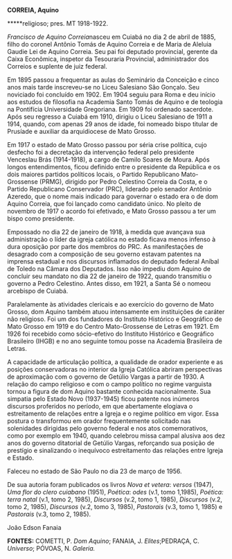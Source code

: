 **CORREIA, Aquino**

**\***religioso; pres. MT 1918-1922.

*Francisco de Aquino Correia*nasceu em Cuiabá no dia 2 de abril de 1885,
filho do coronel Antônio Tomás de Aquino Correia e de Maria de Aleluia
Gaudie Lei de Aquino Correia. Seu pai foi deputado provincial, gerente
da Caixa Econômica, inspetor da Tesouraria Provincial, administrador dos
Correios e suplente de juiz federal.

Em 1895 passou a frequentar as aulas do Seminário da Conceição e cinco
anos mais tarde inscreveu-se no Liceu Salesiano São Gonçalo. Seu
noviciado foi concluído em 1902. Em 1904 seguiu para Roma e deu início
aos estudos de filosofia na Academia Santo Tomás de Aquino e de teologia
na Pontifícia Universidade Gregoriana. Em 1909 foi ordenado sacerdote.
Após seu regresso a Cuiabá em 1910, dirigiu o Liceu Salesiano de 1911 a
1914, quando, com apenas 29 anos de idade, foi nomeado bispo titular de
Prusíade e auxiliar da arquidiocese de Mato Grosso.

Em 1917 o estado de Mato Grosso passou por séria crise política, cujo
desfecho foi a decretação da intervenção federal pelo presidente
Venceslau Brás (1914-1918), a cargo de Camilo Soares de Moura. Após
longos entendimentos, ficou definido entre o presidente da República e
os dois maiores partidos políticos locais, o Partido Republicano
Mato-Grossense (PRMG), dirigido por Pedro Celestino Correia da Costa, e
o Partido Republicano Conservador (PRC), liderado pelo senador Antônio
Azeredo, que o nome mais indicado para governar o estado era o de dom
Aquino Correia, que foi lançado como candidato único. No pleito de
novembro de 1917 o acordo foi efetivado, e Mato Grosso passou a ter um
bispo como presidente.

Empossado no dia 22 de janeiro de 1918, à medida que avançava sua
administração o líder da igreja católica no estado ficava menos infenso
à dura oposição por parte dos membros do PRC. As manifestações de
desagrado com a composição de seu governo estavam patentes na imprensa
estadual e nos discursos inflamados do deputado federal Aníbal de Toledo
na Câmara dos Deputados. Isso não impediu dom Aquino de concluir seu
mandato no dia 22 de janeiro de 1922, quando transmitiu o governo a
Pedro Celestino. Antes disso, em 1921, a Santa Sé o nomeou arcebispo de
Cuiabá.

Paralelamente às atividades clericais e ao exercício do governo de Mato
Grosso, dom Aquino também atuou intensamente em instituições de caráter
não religioso. Foi um dos fundadores do Instituto Histórico e Geográfico
de Mato Grosso em 1919 e do Centro Mato-Grossense de Letras em 1921. Em
1926 foi recebido como sócio-efetivo do Instituto Histórico e Geográfico
Brasileiro (IHGB) e no ano seguinte tomou posse na Academia Brasileira
de Letras.

A capacidade de articulação política, a qualidade de orador experiente e
as posições conservadoras no interior da Igreja Católica abriram
perspectivas de aproximação com o governo de Getúlio Vargas a partir de
1930. A relação do campo religioso e com o campo político no regime
varguista tornou a figura de dom Aquino bastante conhecida
nacionalmente. Sua simpatia pelo Estado Novo (1937-1945) ficou patente
nos inúmeros discursos proferidos no período, em que abertamente
elogiava o estreitamento de relações entre a Igreja e o regime político
em vigor. Essa postura o transformou em orador frequentemente solicitado
nas solenidades dirigidas pelo governo federal e nos atos comemorativos,
como por exemplo em 1940, quando celebrou missa campal alusiva aos dez
anos do governo ditatorial de Getúlio Vargas, reforçando sua posição de
prestígio e sinalizando o inequívoco estreitamento das relações entre
Igreja e Estado.

Faleceu no estado de São Paulo no dia 23 de março de 1956.

De sua autoria foram publicados os livros *Nova et vetera*: *versos*
(1947), *Uma flor do clero cuiabano* (1951), *Poética*: *odes* (v.1,
tomo 1,1985), *Poética: terra natal* (v.1, tomo 2, 1985), *Discursos*
(v.2, tomo 1, 1985), *Discursos* (v.2, tomo 2, 1985), *Discursos* (v.2,
tomo 3, 1985), *Pastorais* (v.3, tomo 1, 1985) e *Pastorais* (v.3, tomo
2, 1985).

João Edson Fanaia

**FONTES:** COMETTI, P. *Dom Aquino*; FANAIA, J. *Elites*;PEDRAÇA, C.
*Universo*; PÓVOAS, N. *Galeria.*
